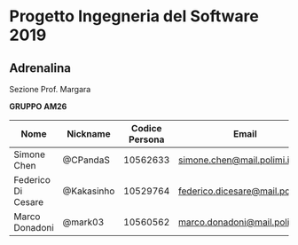 # Progetto Ingegneria del Software 2019
## Adrenalina

Sezione Prof. Margara

**GRUPPO AM26**

| Nome               | Nickname   | Codice Persona | Email                            |
| ------------------ | ---------- | -------------- | -------------------------------- |
| Simone Chen        | @CPandaS   | 10562633       | simone.chen@mail.polimi.it       |
| Federico Di Cesare | @Kakasinho | 10529764       | federico.dicesare@mail.polimi.it |
| Marco Donadoni     | @mark03    | 10560562       | marco.donadoni@mail.polimi.it    |
